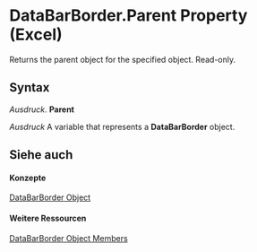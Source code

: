 
# DataBarBorder.Parent Property (Excel)

Returns the parent object for the specified object. Read-only.


## Syntax

 _Ausdruck_. **Parent**

 _Ausdruck_ A variable that represents a **DataBarBorder** object.


## Siehe auch


#### Konzepte


[DataBarBorder Object](e46bb88b-ec41-a4f9-8926-34d0a22ad8e9.md)
#### Weitere Ressourcen


[DataBarBorder Object Members](http://msdn.microsoft.com/library/2bd30dd3-79ad-f227-c751-7890bd11528b%28Office.15%29.aspx)